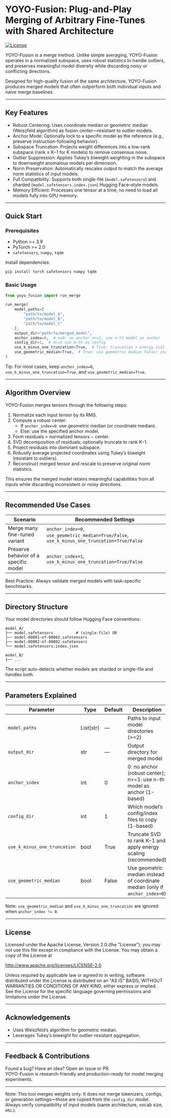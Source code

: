 # YOYO-Fusion: Plug-and-Play Merging of Arbitrary Fine-Tunes with Shared Architecture

[![License](https://img.shields.io/badge/license-Apache%202.0-blue.svg)](LICENSE)

YOYO-Fusion is a merge method. Unlike simple averaging, YOYO-Fusion operates in a normalized subspace, uses robust statistics to handle outliers, and preserves meaningful model diversity while discarding noisy or conflicting directions.

Designed for high-quality fusion of the same architecture, YOYO-Fusion produces merged models that often outperform both individual inputs and naive merge baselines.

---

## Key Features

- Robust Centering: Uses coordinate median or geometric median (Weiszfeld algorithm) as fusion center—resistant to outlier models.
- Anchor Mode: Optionally lock to a specific model as the reference (e.g., preserve instruction-following behavior).
- Subspace Truncation: Projects weight differences into a low-rank subspace (rank ≤ K−1 for K models) to remove consensus noise.
- Outlier Suppression: Applies Tukey’s biweight weighting in the subspace to downweight anomalous models per dimension.
- Norm Preservation: Automatically rescales output to match the average norm statistics of input models.
- Full Compatibility: Supports both single-file (`model.safetensors`) and sharded (`model.safetensors.index.json`) Hugging Face–style models.
- Memory Efficient: Processes one tensor at a time; no need to load all models fully into GPU memory.

---

## Quick Start

### Prerequisites

- Python >= 3.9
- PyTorch >= 2.0
- `safetensors`, `numpy`, `tqdm`

Install dependencies:
```bash
pip install torch safetensors numpy tqdm
```

### Basic Usage

```python
from yoyo_fusion import run_merge

run_merge(
    model_paths=[
        "path/to/model_A",
        "path/to/model_B",
        "path/to/model_C"
    ],
    output_dir="path/to/merged_model",
    anchor_index=0,  # n=0: no anchor n>=1: use n-th model as anchor
    config_dir=1,  # m>=1 use m-th as config
    use_k_minus_one_truncation=True,  # True: truncation + energy scaling False: full SVD (no truncation)
    use_geometric_median=True,  # True: use geometric median False: use lower median
)
```

Tip: For most cases, keep `anchor_index=0`, `use_k_minus_one_truncation=True`, and `use_geometric_median=True`.

---

## Algorithm Overview

YOYO-Fusion merges tensors through the following steps:

1. Normalize each input tensor by its RMS.
2. Compute a robust center:
   - If `anchor_index=0`: use geometric median (or coordinate median).
   - Else: use the specified anchor model.
3. Form residuals = normalized tensors − center.
4. SVD decomposition of residuals; optionally truncate to rank K−1.
5. Project residuals into dominant subspace.
6. Robustly average projected coordinates using Tukey’s biweight (resistant to outliers).
7. Reconstruct merged tensor and rescale to preserve original norm statistics.

This ensures the merged model retains meaningful capabilities from all inputs while discarding inconsistent or noisy directions.

---

## Recommended Use Cases

| Scenario | Recommended Settings |
|--------|----------------------|
| Merge many fine-tuned variant | `anchor_index=0`, `use_geometric_median=True/False`, `use_k_minus_one_truncation=True/False` |
| Preserve behavior of a specific model | `anchor_index=1`, `use_k_minus_one_truncation=True/False` |

Best Practice: Always validate merged models with task-specific benchmarks.

---

## Directory Structure

Your model directories should follow Hugging Face conventions:

```
model_A/
├── model.safetensors          # (single-file) OR
├── model-00001-of-00002.safetensors
├── model-00002-of-00002.safetensors
└── model.safetensors.index.json

model_B/
├── ...
```

The script auto-detects whether models are sharded or single-file and handles both.

---

## Parameters Explained

| Parameter | Type | Default | Description |
|---------|------|--------|-------------|
| `model_paths` | List[str] | — | Paths to input model directories (>=2) |
| `output_dir` | str | — | Output directory for merged model |
| `anchor_index` | int | 0 | 0: no anchor (robust center); n>=1: use n-th model as anchor (1-based) |
| `config_dir` | int | 1 | Which model’s config/index files to copy (1-based) |
| `use_k_minus_one_truncation` | bool | True | Truncate SVD to rank K−1 and apply energy scaling (recommended) |
| `use_geometric_median` | bool | False | Use geometric median instead of coordinate median (only if `anchor_index=0`) |

Note: `use_geometric_median` and `use_k_minus_one_truncation` are ignored when `anchor_index != 0`.

---

## License

Licensed under the Apache License, Version 2.0 (the "License"); you may not use this file except in compliance with the License. You may obtain a copy of the License at

http://www.apache.org/licenses/LICENSE-2.0

Unless required by applicable law or agreed to in writing, software distributed under the License is distributed on an "AS IS" BASIS, WITHOUT WARRANTIES OR CONDITIONS OF ANY KIND, either express or implied. See the License for the specific language governing permissions and limitations under the License.

---

## Acknowledgements

- Uses Weiszfeld’s algorithm for geometric median.
- Leverages Tukey’s biweight for outlier-resistant aggregation.

---

## Feedback & Contributions

Found a bug? Have an idea? Open an issue or PR.  
YOYO-Fusion is research-friendly and production-ready for model merging experiments.

---

Note: This tool merges weights only. It does not merge tokenizers, configs, or generation settings—those are copied from the `config_dir` model. Always verify compatibility of input models (same architecture, vocab size, etc.).
